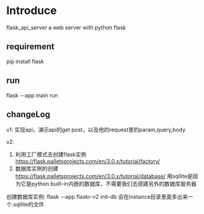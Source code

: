 # Introduce
flask_api_server
a web server with python flask

## requirement
pip install flask

## run
flask --app main run

## changeLog
v1:
实现api，演示api的get post，以及他的request里的param,query,body

v2:
1) 利用工厂模式去创建flask实例
https://flask.palletsprojects.com/en/3.0.x/tutorial/factory/
2) 数据库实例的创建
https://flask.palletsprojects.com/en/3.0.x/tutorial/database/
用sqllite是因为它是python built-in内嵌的数据库，不需要我们去搭建另外的数据库服务器

创建数据库实例:
flask --app flaskr-v2 init-db
会在instance目录里面多出来一个.sqllite的文件
